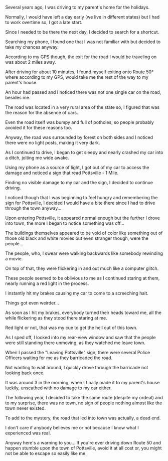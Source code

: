 Several years ago, I was driving to my parent's home for the holidays.

Normally, I would have left a day early (we live in different states) but I had to work overtime so, I got a late start.

Since I needed to be there the next day, I decided to search for a shortcut.

Searching my phone, I found one that I was not familiar with but decided to take my chances anyway.

According to my GPS though, the exit for the road I would be traveling on was about 2 miles away. 

After driving for about 10 minutes, I found myself exiting onto Route 50* where according to my GPS, would take me the rest of the way to my parent's house.

An hour had passed and I noticed there was not one single car on the road, besides me.

The road was located in a very rural area of the state so, I figured that was the reason for the absence of cars.

Even the road itself was bumpy and full of potholes, so people probably avoided it for these reasons too.

Anyway, the road was surrounded by forest on both sides and I noticed there were no light posts, making it very dark.

As I continued to drive, I began to get sleepy and nearly crashed my car into a ditch, jolting me wide awake.

Using my phone as a source of light, I got out of my car to access the damage and noticed a sign that read Pottsville - 1 Mile.

Finding no visible damage to my car and the sign, I decided to continue driving.

I noticed though that I was beginning to feel hungry and remembering the sign for Pottsville, I decided I would have a bite there since I had to drive through the town anyway...

Upon entering Pottsville, it appeared normal enough but the further I drove into town, the more I began to notice something was off...

The buildings themselves appeared to be void of color like something out of those old black and white movies but even stranger though, were the people...

The people, who, I swear were walking backwards like somebody rewinding a movie.

On top of that, they were flickering in and out much like a computer glitch.

These people seemed to be oblivious to me as I continued staring at them, nearly running a red light in the process.

I instantly hit my brakes causing my car to come to a screeching halt.

Things got even weirder... 

As soon as I hit my brakes, everybody turned their heads toward me, all the while flickering as they stood there staring at me.

Red light or not, that was my cue to get the hell out of this town.

As I sped off, I looked into my rear-view window and saw that the people were still standing there unmoving, as they watched me leave town.

When I passed the "Leaving Pottsville" sign, there were several Police Officers waiting for me as they barricaded the road.

Not wanting to wait around, I quickly drove through the barricade not looking back once.

It was around 3 in the morning, when I finally made it to my parent's house luckily, unscathed with no damage to my car either.

The following year, I decided to take the same route (despite my ordeal) and to my surprise, there was no town, no sign of people nothing almost like the town never existed.

To add to the mystery, the road that led into town was actually, a dead end.

I don't care if anybody believes me or not because I know what I experienced was real.

Anyway here's a warning to you... If you're ever driving  down Route 50 and happen stumble upon the town of Pottsville, avoid it at all cost or, you might not be able to escape so easily like me.